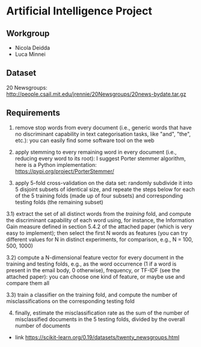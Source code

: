 # Artificial Intelligence Project

## Workgroup
- Nicola Deidda
- Luca Minnei


## Dataset
20 Newsgroups:
http://people.csail.mit.edu/jrennie/20Newsgroups/20news-bydate.tar.gz


## Requirements
1) remove stop words from every document (i.e., generic words that have no discriminant capability in text categorisation tasks, like "and", "the", etc.): you can easily find some software tool on the web

2) apply stemming to every remaining word in every document (i.e., reducing every word to its root): I suggest Porter stemmer algorithm, here is a Python implementation:
https://pypi.org/project/PorterStemmer/

3) apply 5-fold cross-validation on the data set: randomly subdivide it into 5 disjoint subsets of identical size, and repeate the steps below for each of the 5 training folds (made up of four subsets) and corresponding testing folds (the remaining subset)

3.1) extract the set of all distinct words from the *training* fold, and compute the discriminant capability of each word using, for instance, the Information Gain measure defined in section 5.4.2 of the attached paper (which is very easy to implement); then select the first N words as features (you can try different values for N in distinct experiments, for comparison, e.g., N = 100, 500, 1000)

3.2) compute a N-dimensional feature vector for every document in the training and testing folds, e.g., as the word occurrence (1 if a word is present in the email body, 0 otherwise), frequency, or TF-IDF (see the attached paper): you can choose one kind of feature, or maybe use and compare them all

3.3) train a classifier on the training fold, and compute the number of misclassifications on the corresponding testing fold

4) finally, estimate the misclassification rate as the sum of the number of misclassified documents in the 5 testing folds, divided by the overall number of documents


- link https://scikit-learn.org/0.19/datasets/twenty_newsgroups.html
